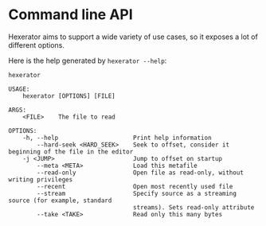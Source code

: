 # Command line API

Hexerator aims to support a wide variety of use cases, so it
exposes a lot of different options.

Here is the help generated by `hexerator --help`:

```
hexerator

USAGE:
    hexerator [OPTIONS] [FILE]

ARGS:
    <FILE>    The file to read

OPTIONS:
    -h, --help                     Print help information
        --hard-seek <HARD_SEEK>    Seek to offset, consider it beginning of the file in the editor
    -j <JUMP>                      Jump to offset on startup
        --meta <META>              Load this metafile
        --read-only                Open file as read-only, without writing privileges
        --recent                   Open most recently used file
        --stream                   Specify source as a streaming source (for example, standard
                                   streams). Sets read-only attribute
        --take <TAKE>              Read only this many bytes
```